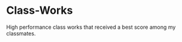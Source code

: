 Class-Works
===========

High performance class works that received a best score among my classmates.
